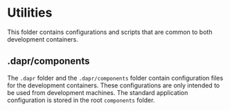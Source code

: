# Utilities

This folder contains configurations and scripts that are common to both development containers.

## .dapr/components

The `.dapr` folder and the `.dapr/components` folder contain configuration files for the development containers. These configurations are only intended to be used from development machines. The standard application configuration is stored in the root `components` folder.
